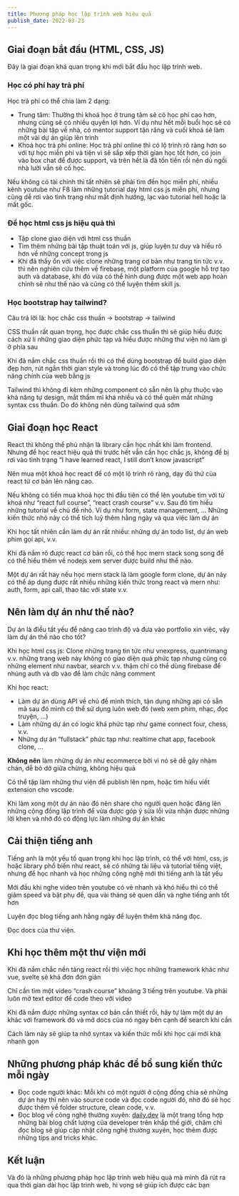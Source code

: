 ```yaml
---
title: Phương pháp học lập trình web hiệu quả
publish_date: 2022-03-23
---
```


## Giai đoạn bắt đầu (HTML, CSS, JS)

Đây là giai đoạn khá quan trọng khi mới bắt đầu học lập trình web.

### Học có phí hay trả phí

Học trả phí có thể chia làm 2 dạng:

- Trung tâm: Thường thì khoá học ở trung tâm sẽ có học phí cao hơn, nhưng cũng sẽ có nhiều quyền lợi hơn. Ví dụ như hết mỗi buổi học sẽ có những bài tập về nhà, có mentor support tận răng và cuối khoá sẽ làm một vài dự án giúp lên trình
- Khoá học trả phí online: Học trả phí online thì có lộ trình rõ ràng hơn so với tự học miễn phí và tiện vì sẽ sắp xếp thời gian học tốt hơn, có join vào box chat để được support, và trên hết là đã tốn tiền rồi nên dù ngồi nhà lười vẫn sẽ cố học.

Nếu không có tài chính thì tất nhiên sẽ phải tìm đến học miễn phí, nhiều kênh youtube như F8 làm những tutorial dạy html css js miễn phí, nhưng cũng dễ rơi vào tình trạng như mất định hướng, lạc vào tutorial hell hoặc là mất gốc.

### Để học html css js hiệu quả thì

- Tập clone giao diện với html css thuần
- Tìm thêm những bài tập thuật toán với js, giúp luyện tư duy và hiểu rõ hơn về những concept trong js
- Khi đã thấy ổn với việc clone những trang cơ bản như trang tin tức v.v. thì nên nghiên cứu thêm về firebase, một platform của google hỗ trợ tạo auth và database, khi đó vừa có thể hình dung được một web app hoàn chỉnh sẽ như thế nào và cũng có thể luyện thêm skill js.

### Học bootstrap hay tailwind?

Câu trả lời là: học chắc css thuần → bootstrap → tailwind

CSS thuần rất quan trọng, học được chắc css thuần thì sẽ giúp hiểu được cách xử lí những giao diện phức tạp và hiểu được những thư viện nó làm gì ở phía sau

Khi đã nắm chắc css thuần rồi thì có thể dùng bootstrap để build giao diện đẹp hơn, rút ngắn thời gian style và trong lúc đó có thể tập trung vào chức năng chính của web bằng js

Tailwind thì không đi kèm những component có sẵn nên là phụ thuộc vào khả năng tự design, mắt thẩm mĩ khá nhiều và có thể quên mất những syntax css thuần. Do đó không nên dùng tailwind quá sớm

## Giai đoạn học React

React thì không thể phủ nhận là library cần học nhất khi làm frontend. Nhưng để học react hiệu quả thì trước hết vẫn cần học chắc js, không để bị rơi vào tình trạng “I have learned react, I still don’t know javascript”

Nên mua một khoá học react để có một lộ trình rõ ràng, dạy đủ thứ của react từ cơ bản lên nâng cao.

Nếu không có tiền mua khoá học thì đầu tiên có thể lên youtube tìm với từ khoá như “react full course”, “react crash course” v.v. Sau đó tìm hiểu những tutorial về chủ đề nhỏ. Ví dụ như form, state management, ... Những kiến thức nhỏ này có thể tích luỹ thêm hằng ngày và qua việc làm dự án

Khi học tất nhiên cần làm dự án rất nhiều: những dự án todo list, dự án web phim gọi api, v.v.

Khi đã nắm rõ được react cơ bản rồi, có thể học mern stack song song để có thể hiểu thêm về nodejs xem server được build như thế nào.

Một dự án rất hay nếu học mern stack là làm google form clone, dự án này có thể áp dụng được rất nhiều những kiến thức trong react và mern như: auth, form, api call, thao tác với state v.v.

## Nên làm dự án như thế nào?

Dự án là điều tất yếu để nâng cao trình độ và đưa vào portfolio xin việc, vậy làm dự án thế nào cho tốt?

Khi học html css js: Clone những trang tin tức như vnexpress, quantrimang v.v. những trang web này không có giao diện quá phức tạp nhưng cũng có những element như navbar, search v.v. thậm chí có thể dùng firebase để nhúng auth và db vào để làm chức năng comment

Khi học react:

- Làm dự án dùng API về chủ đề mình thích, tận dụng những api có sẵn mà sau đó mình có thể sử dụng luôn web đó (web xem phim, nhạc, đọc truyện, ...)
- Làm những dự án có logic khá phức tạp như game connect four, chess, v.v.
- Những dự án “fullstack” phức tạp như: realtime chat app, facebook clone, ...

**Không nên** làm những dự án như ecommerce bởi vì nó sẽ dễ gây nhàm chán, dễ bỏ dở giữa chừng, không hiệu quả

Có thể tập làm những thư viện để publish lên npm, hoặc tìm hiểu viết extension cho vscode.

Khi làm xong một dự án nào đó nên share cho người quen hoặc đăng lên những cộng đồng lập trình để vừa được góp ý sửa lỗi vừa nhận được những lời khen và nhờ đó có động lực làm những dự án khác

## Cải thiện tiếng anh

Tiếng anh là một yếu tố quan trọng khi học lập trình, có thể với html, css, js hoặc library phổ biến như react, sẽ có những tài liệu và tutorial tiếng việt, nhưng để học nhanh và học những công nghệ mới thì tiếng anh là tất yếu

Mới đầu khi nghe video trên youtube có vẻ nhanh và khó hiểu thì có thể giảm speed và bật phụ đề, qua vài tháng sẽ quen dần và nghe tiếng anh tốt hơn

Luyện đọc blog tiếng anh hằng ngày để luyện thêm khả năng đọc.

Đọc docs của thư viện.

## Khi học thêm một thư viện mới

Khi đã nắm chắc nền tảng react rồi thì việc học những framework khác như vue, svelte sẽ khá đơn đơn giản

Chỉ cần tìm một video “crash course” khoảng 3 tiếng trên youtube. Và phải luôn mở text editor để code theo với video

Khi đã nắm được những syntax cơ bản cần thiết rồi, hãy tự làm một dự án khác với framework đó và mở docs của nó ngay bên cạnh để search khi cần

Cách làm này sẽ giúp ta nhớ syntax và kiến thức mỗi khi học cái mới khá nhanh gọn

## Những phương pháp khác để bổ sung kiến thức mỗi ngày

- Đọc code người khác: Mỗi khi có một người ở cộng đồng chia sẻ những dự án hay thì nên vào source code và đọc code người đó, nhờ đó sẽ học được thêm về folder structure, clean code, v.v.
- Đọc blog về công nghệ thường xuyên: [daily.dev](https://app.daily.dev/) là một trang tổng hợp những bài blog chất lượng của developer trên khắp thế giới, chăm chỉ đọc blog sẽ giúp cập nhật công nghệ thường xuyên, học thêm được những tips and tricks khác.

## Kết luận

Và đó là những phương pháp học lập trình web hiệu quả mà mình đã rút ra qua thời gian dài học lập trình web, hi vọng sẽ giúp ích được các bạn
